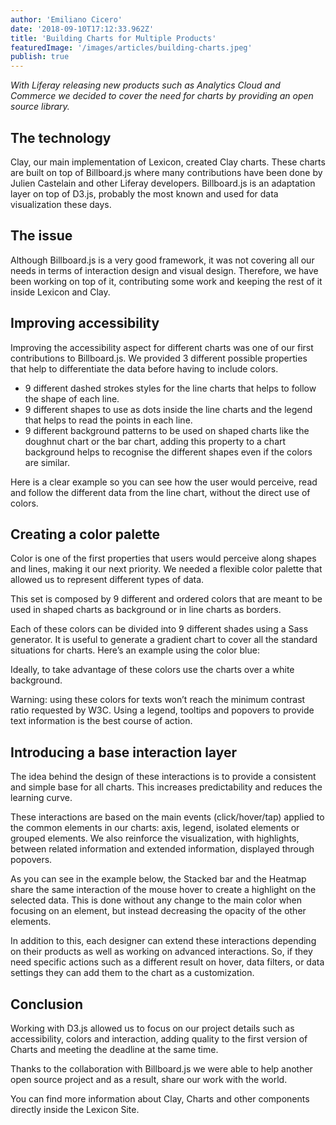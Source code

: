 ```yaml
---
author: 'Emiliano Cicero'
date: '2018-09-10T17:12:33.962Z'
title: 'Building Charts for Multiple Products'
featuredImage: '/images/articles/building-charts.jpeg'
publish: true
---
```


_With Liferay releasing new products such as Analytics Cloud and Commerce we decided to cover the need for charts by providing an open source library._

## The technology

Clay, our main implementation of Lexicon, created Clay charts. These charts are built on top of Billboard.js where many contributions have been done by Julien Castelain and other Liferay developers. Billboard.js is an adaptation layer on top of D3.js, probably the most known and used for data visualization these days.

## The issue

Although Billboard.js is a very good framework, it was not covering all our needs in terms of interaction design and visual design. Therefore, we have been working on top of it, contributing some work and keeping the rest of it inside Lexicon and Clay.

## Improving accessibility

Improving the accessibility aspect for different charts was one of our first contributions to Billboard.js. We provided 3 different possible properties that help to differentiate the data before having to include colors.

-   9 different dashed strokes styles for the line charts that helps to follow the shape of each line.
-   9 different shapes to use as dots inside the line charts and the legend that helps to read the points in each line.
-   9 different background patterns to be used on shaped charts like the doughnut chart or the bar chart, adding this property to a chart background helps to recognise the different shapes even if the colors are similar.

Here is a clear example so you can see how the user would perceive, read and follow the different data from the line chart, without the direct use of colors.

## Creating a color palette

Color is one of the first properties that users would perceive along shapes and lines, making it our next priority. We needed a flexible color palette that allowed us to represent different types of data.

This set is composed by 9 different and ordered colors that are meant to be used in shaped charts as background or in line charts as borders.

Each of these colors can be divided into 9 different shades using a Sass generator. It is useful to generate a gradient chart to cover all the standard situations for charts.
Here’s an example using the color blue:

Ideally, to take advantage of these colors use the charts over a white background.

Warning: using these colors for texts won’t reach the minimum contrast ratio requested by W3C. Using a legend, tooltips and popovers to provide text information is the best course of action.

## Introducing a base interaction layer

The idea behind the design of these interactions is to provide a consistent and simple base for all charts. This increases predictability and reduces the learning curve.

These interactions are based on the main events (click/hover/tap) applied to the common elements in our charts: axis, legend, isolated elements or grouped elements.
We also reinforce the visualization, with highlights, between related information and extended information, displayed through popovers.

As you can see in the example below, the Stacked bar and the Heatmap share the same interaction of the mouse hover to create a highlight on the selected data. This is done without any change to the main color when focusing on an element, but instead decreasing the opacity of the other elements.

In addition to this, each designer can extend these interactions depending on their products as well as working on advanced interactions. So, if they need specific actions such as a different result on hover, data filters, or data settings they can add them to the chart as a customization.

## Conclusion

Working with D3.js allowed us to focus on our project details such as accessibility, colors and interaction, adding quality to the first version of Charts and meeting the deadline at the same time.

Thanks to the collaboration with Billboard.js we were able to help another open source project and as a result, share our work with the world.

You can find more information about Clay, Charts and other components directly inside the Lexicon Site.
